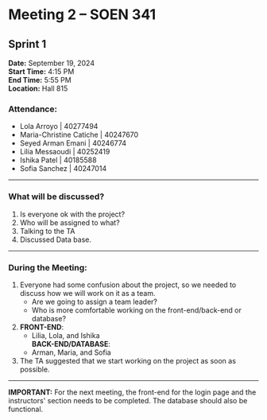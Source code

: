 # Meeting 2 – SOEN 341  
## Sprint 1

**Date:** September 19, 2024  
**Start Time:** 4:15 PM  
**End Time:** 5:55 PM  
**Location:** Hall 815

### Attendance:
- Lola Arroyo | 40277494
- Maria-Christine Catiche | 40247670
- Seyed Arman Emani | 40246774
- Lilia Messaoudi | 40252419
- Ishika Patel | 40185588
- Sofia Sanchez | 40247014

---

### What will be discussed?
1. Is everyone ok with the project?
2. Who will be assigned to what?
3. Talking to the TA
4. Discussed Data base.

---

### During the Meeting:
1. Everyone had some confusion about the project, so we needed to discuss how we will work on it as a team.
    - Are we going to assign a team leader?
    - Who is more comfortable working on the front-end/back-end or database?
2. **FRONT-END**:  
    - Lilia, Lola, and Ishika  
   **BACK-END/DATABASE**:  
    - Arman, Maria, and Sofia  
3. The TA suggested that we start working on the project as soon as possible.

---

**IMPORTANT:** For the next meeting, the front-end for the login page and the instructors' section needs to be completed. The database should also be functional.
